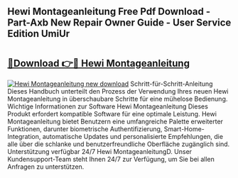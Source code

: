 ## Hewi Montageanleitung Free Pdf Download - Part-Axb New Repair Owner Guide - User Service Edition UmiUr

# <h2><a href="http://df7rr2a.blite.top/?on=Hewi+Montageanleitung">🔗Download 👉🔴 Hewi Montageanleitung</a></h2>

[![Hewi Montageanleitung new download](https://i.imgur.com/lujVjoI.png)](http://df7rr2a.blite.top/?on=Hewi+Montageanleitung)
Schritt-für-Schritt-Anleitung Dieses Handbuch unterteilt den Prozess der Verwendung Ihres neuen Hewi Montageanleitung in überschaubare Schritte für eine mühelose Bedienung. Wichtige Informationen zur Software Hewi Montageanleitung Dieses Produkt erfordert kompatible Software für eine optimale Leistung. Hewi Montageanleitung bietet Benutzern eine umfangreiche Palette erweiterter Funktionen, darunter biometrische Authentifizierung, Smart-Home-Integration, automatische Updates und personalisierte Empfehlungen, die alle über die schlanke und benutzerfreundliche Oberfläche zugänglich sind. Unterstützung verfügbar 24/7 Hewi MontageanleitungD. Unser Kundensupport-Team steht Ihnen 24/7 zur Verfügung, um Sie bei allen Anfragen zu unterstützen.
